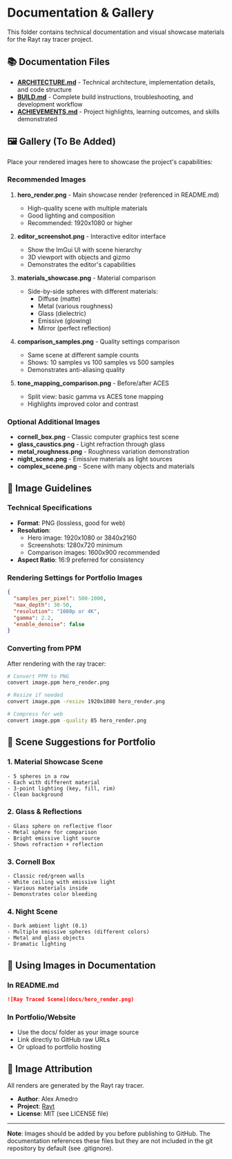 # Documentation & Gallery

This folder contains technical documentation and visual showcase materials for the Rayt ray tracer project.

## 📚 Documentation Files

- **[ARCHITECTURE.md](ARCHITECTURE.md)** - Technical architecture, implementation details, and code structure
- **[BUILD.md](BUILD.md)** - Complete build instructions, troubleshooting, and development workflow
- **[ACHIEVEMENTS.md](ACHIEVEMENTS.md)** - Project highlights, learning outcomes, and skills demonstrated

## 🖼️ Gallery (To Be Added)

Place your rendered images here to showcase the project's capabilities:

### Recommended Images

1. **hero_render.png** - Main showcase render (referenced in README.md)
   - High-quality scene with multiple materials
   - Good lighting and composition
   - Recommended: 1920x1080 or higher

2. **editor_screenshot.png** - Interactive editor interface
   - Show the ImGui UI with scene hierarchy
   - 3D viewport with objects and gizmo
   - Demonstrates the editor's capabilities

3. **materials_showcase.png** - Material comparison
   - Side-by-side spheres with different materials:
     - Diffuse (matte)
     - Metal (various roughness)
     - Glass (dielectric)
     - Emissive (glowing)
     - Mirror (perfect reflection)

4. **comparison_samples.png** - Quality settings comparison
   - Same scene at different sample counts
   - Shows: 10 samples vs 100 samples vs 500 samples
   - Demonstrates anti-aliasing quality

5. **tone_mapping_comparison.png** - Before/after ACES
   - Split view: basic gamma vs ACES tone mapping
   - Highlights improved color and contrast

### Optional Additional Images

- **cornell_box.png** - Classic computer graphics test scene
- **glass_caustics.png** - Light refraction through glass
- **metal_roughness.png** - Roughness variation demonstration
- **night_scene.png** - Emissive materials as light sources
- **complex_scene.png** - Scene with many objects and materials

## 📐 Image Guidelines

### Technical Specifications
- **Format**: PNG (lossless, good for web)
- **Resolution**: 
  - Hero image: 1920x1080 or 3840x2160
  - Screenshots: 1280x720 minimum
  - Comparison images: 1600x900 recommended
- **Aspect Ratio**: 16:9 preferred for consistency

### Rendering Settings for Portfolio Images
```json
{
  "samples_per_pixel": 500-1000,
  "max_depth": 30-50,
  "resolution": "1080p or 4K",
  "gamma": 2.2,
  "enable_denoise": false
}
```

### Converting from PPM

After rendering with the ray tracer:

```bash
# Convert PPM to PNG
convert image.ppm hero_render.png

# Resize if needed
convert image.ppm -resize 1920x1080 hero_render.png

# Compress for web
convert image.ppm -quality 85 hero_render.png
```

## 🎨 Scene Suggestions for Portfolio

### 1. Material Showcase Scene
```
- 5 spheres in a row
- Each with different material
- 3-point lighting (key, fill, rim)
- Clean background
```

### 2. Glass & Reflections
```
- Glass sphere on reflective floor
- Metal sphere for comparison
- Bright emissive light source
- Shows refraction + reflection
```

### 3. Cornell Box
```
- Classic red/green walls
- White ceiling with emissive light
- Various materials inside
- Demonstrates color bleeding
```

### 4. Night Scene
```
- Dark ambient light (0.1)
- Multiple emissive spheres (different colors)
- Metal and glass objects
- Dramatic lighting
```

## 📝 Using Images in Documentation

### In README.md
```markdown
![Ray Traced Scene](docs/hero_render.png)
```

### In Portfolio/Website
- Use the docs/ folder as your image source
- Link directly to GitHub raw URLs
- Or upload to portfolio hosting

## 🔗 Image Attribution

All renders are generated by the Rayt ray tracer.
- **Author**: Alex Amedro
- **Project**: [Rayt](https://github.com/Alex-Amedro/Rayt)
- **License**: MIT (see LICENSE file)

---

**Note**: Images should be added by you before publishing to GitHub. The documentation references these files but they are not included in the git repository by default (see .gitignore).
